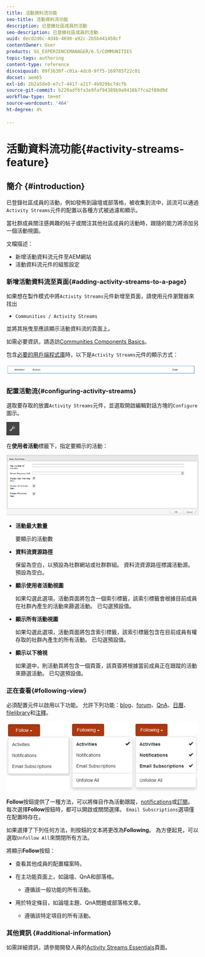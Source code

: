 ```yaml
---
title: 活動資料流功能
seo-title: 活動資料流功能
description: 已登錄社區成員的活動
seo-description: 已登錄社區成員的活動
uuid: decd2d6c-4d4b-4698-a92c-2b5b441458cf
contentOwner: User
products: SG_EXPERIENCEMANAGER/6.5/COMMUNITIES
topic-tags: authoring
content-type: reference
discoiquuid: 89f3630f-c01a-4dc0-9ff5-169785f22c01
docset: aem65
exl-id: 2b2a5de0-e7c7-4417-a217-4b929bc7dcfb
source-git-commit: b220adf6fa3e9faf94389b9a9416b7fca2f89d9d
workflow-type: tm+mt
source-wordcount: '464'
ht-degree: 4%

---
```


# 活動資料流功能{#activity-streams-feature}

## 簡介 {#introduction}

已登錄社區成員的活動，例如發佈到論壇或部落格，被收集到流中，該流可以通過`Activity Streams`元件的配置以各種方式被過濾和顯示。

當社群成員關注感興趣的帖子或關注其他社區成員的活動時，跟隨的能力將添加另一個活動視圖。

文檔描述：

* 新增活動資料流元件至AEM網站
* 活動資料流元件的組態設定

### 新增活動資料流至頁面{#adding-activity-streams-to-a-page}

如果想在製作模式中將`Activity Streams`元件新增至頁面，請使用元件瀏覽器來找出

* `Communities / Activity Streams`

並將其拖曳至應該顯示活動資料流的頁面上。

如需必要資訊，請造訪[Communities Components Basics](/help/communities/basics.md)。

包含[必要的用戶端程式庫](/help/communities/essentials-activities.md#essentials-for-client-side)時，以下是`Activity Streams`元件的顯示方式：

![活動資料流](assets/activity-component.png)

### 配置活動流{#configuring-activity-streams}

選取要存取的放置`Activity Streams`元件，並選取開啟編輯對話方塊的`Configure`圖示。

![設定](assets/configure-new.png)

在&#x200B;**使用者活動**&#x200B;標籤下，指定要顯示的活動：

![使用者活動](assets/user-activities.png)

* **活動最大數量**

   要顯示的活動數

* **資料流資源路徑**

   保留為空白，以預設為社群網站或社群群組。 資料流資源路徑標識活動源。 預設為空白。

* **顯示使用者活動視圖**

   如果勾選此選項，活動頁面將包含一個索引標籤，該索引標籤會根據目前成員在社群內產生的活動來篩選活動。 已勾選預設值。

* **顯示所有活動視圖**

   如果勾選此選項，活動頁面將包含索引標籤，該索引標籤包含在目前成員有權存取的社群內產生的所有活動。 已勾選預設值。

* **顯示以下檢視**

   如果選中，則活動頁將包含一個頁簽，該頁簽將根據當前成員正在跟蹤的活動來篩選活動。 已勾選預設值。

### 正在查看{#following-view}

必須配置元件以啟用以下功能。 允許下列功能：[blog](/help/communities/blog-feature.md)、[forum](/help/communities/forum.md)、[QnA](/help/communities/working-with-qna.md)、[日曆](/help/communities/calendar.md)、[filelibrary](/help/communities/file-library.md)和[注釋](/help/communities/comments.md)。

![後視](assets/following-activities.png)

**Follow**&#x200B;按鈕提供了一種方法，可以將條目作為活動跟蹤，[notifications](/help/communities/notifications.md)或[訂閱](/help/communities/subscriptions.md)。 每次選擇&#x200B;**Follow**&#x200B;按鈕時，都可以開啟或關閉選擇。 `Email Subscriptions`選項僅在配置時存在。

如果選擇了下列任何方法，則按鈕的文本將更改為&#x200B;**Following**。 為方便起見，可以選取`Unfollow All`來關閉所有方法。

將顯示&#x200B;**Follow**&#x200B;按鈕：

* 查看其他成員的配置檔案時。
* 在主功能頁面上，如論壇、QnA和部落格。

   * 遵循該一般功能的所有活動。

* 用於特定條目，如論壇主題、QnA問題或部落格文章。

   * 遵循該特定項目的所有活動。

### 其他資訊 {#additional-information}

如需詳細資訊，請參閱開發人員的[Activity Streams Essentials](/help/communities/essentials-activities.md)頁面。
